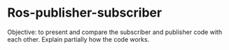 # Ros-publisher-subscriber
Objective: to present and compare the subscriber and publisher code with each other. Explain partially how the code works.
